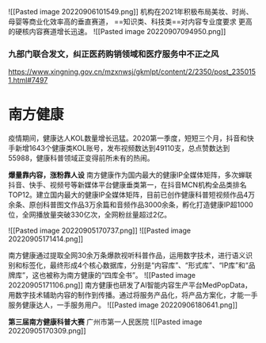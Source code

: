
![[Pasted image 20220906101549.png]]
机构在2021年积极布局美妆、时尚、 母婴等商业化效率高的垂直赛道， ==知识类、科技类==对内容专业度要求 更高的硬核内容赛道增长迅速。
![[Pasted image 20220907094950.png]]


### 九部门联合发文，纠正医药购销领域和医疗服务中不正之风
https://www.xingning.gov.cn/mzxnwsj/gkmlpt/content/2/2350/post_2350151.html#7497


# 南方健康
疫情期间，健康达人KOL数量增长迅猛。2020第一季度，短短三个月，抖音和快手新增1643个健康类KOL账号，发布视频数达到49110支，总点赞数达到55988，健康科普领域正变得前所未有的热闹。

**爆量靠内容，涨粉靠人设**
南方健康作为国内最大的健康IP全媒体矩阵，多次蝉联抖音、快手、视频号等新媒体平台健康垂类第一，在抖音MCN机构全品类排名TOP12。建立国内最大的健康IP全媒体矩阵，目前已创作健康科普短视频作品4万余条、原创科普图文作品3万余篇和音频作品3000余条，孵化打造健康IP超1000位，全网播放量突破330亿次，全网粉丝量超过2亿。

![[Pasted image 20220905170737.png]]
![[Pasted image 20220905171414.png]]

南方健康通过提取全网30余万条爆款视听科普作品，运用数字技术，进行语义识别和标签化，最终形成4个核心数据库，分别是“内容库”、“形式库”、“IP库”和“品牌库”，这也被称为南方健康的“四库全书”。
![[Pasted image 20220905171106.png]]
南方健康也研发了AI智能内容生产平台MedPopData，用数字技术辅助内容的制作到传播。通过将服务产品化，将产品方案化，才能一手服务健康达人，一手服务用户。
![[Pasted image 20220906180641.png]]


**第三届南方健康科普大赛**
广州市第一人民医院
![[Pasted image 20220905170309.png]]

# 